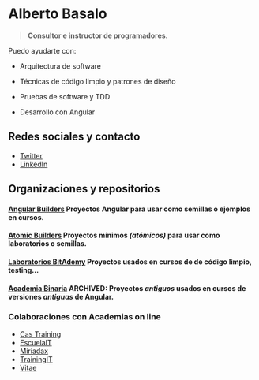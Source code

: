 # Alberto Basalo

> **Consultor e instructor de programadores.**

Puedo ayudarte con:

- Arquitectura de software

- Técnicas de código limpio y patrones de diseño

- Pruebas de software y TDD

- Desarrollo con Angular

## Redes sociales y contacto

- [Twitter](https://twitter.com/albertobasalo) 
- [LinkedIn](https://www.linkedin.com/in/albertobasalo/)

## Organizaciones y repositorios

#### [Angular Builders](https://github.com/angularbuilders) Proyectos Angular para usar como semillas o ejemplos en cursos.

#### [Atomic Builders](https://github.com/AtomicBuilders) Proyectos mínimos _(atómicos)_ para usar como laboratorios o semillas.

#### [Laboratorios BitAdemy](https://github.com/LabsAdemy) Proyectos usados en cursos de de código limpio, testing...

#### [Academia Binaria](https://github.com/AcademiaBinaria) ARCHIVED: Proyectos _antiguos_ usados en cursos de versiones _antiguas_ de Angular.

### Colaboraciones con Academias on line

- [Cas Training](https://cas-training.com/)
- [EscuelaIT](https://escuela.it/teacher/alberto-basalo) 
- [Miriadax](https://formacion.miriadax.net/curso/taller-practico-especializado-pruebas-e2e-avanzadas-con-cypress/)
- [TrainingIT](https://trainingit.es/) 
- [Vitae](http://www.vitaedigital.com/)



